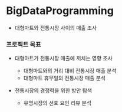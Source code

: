 # BigDataProgramming

+ 대형마트와 전통시장 사이의 매출 조사

### 프로젝트 목표
+ 대형마트가 전통시장 매출에 끼치는 영향 조사
  + 대형마트와의 거리 대비 전통시장 매출 분석
  + 대형마트 휴무일의 전통시장 매출 분석
  
+ 전통시장의 경쟁력을 위한 방안 탐색
  + 유명시장의 선호 요인 리뷰 분석


